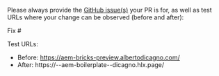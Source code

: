 Please always provide the [GitHub issue(s)](../issues) your PR is for, as well as test URLs where your change can be observed (before and after):

Fix #<gh-issue-id>

Test URLs:
- Before: https://aem-bricks-preview.albertodicagno.com/
- After: https://<branch>--aem-boilerplate--dicagno.hlx.page/
